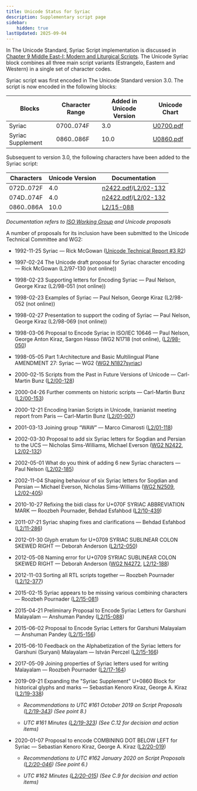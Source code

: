 ```yaml
---
title: Unicode Status for Syriac
description: Supplementary script page
sidebar:
    hidden: true
lastUpdated: 2025-09-04
---
```


In The Unicode Standard, Syriac Script implementation is discussed in [Chapter 9 Middle East-I: Modern and Liturgical Scripts](http://www.unicode.org/versions/latest/ch09.pdf). The Unicode Syriac block combines all three main script variants (Estrangelo, Eastern and Western) in a single set of character codes.

[comment]: # (end of intro)

[comment]: # (start of blocks)

Syriac script was first encoded in The Unicode Standard version 3.0. The script is now encoded in the following blocks:

| Blocks  |  Character Range  |  Added in Unicode Version  |  Unicode Chart  |
| ------- | ----------------- | -------------------------- | --------------- |
| Syriac  |  0700..074F  |  3.0  |  [U0700.pdf](http://www.unicode.org/charts/PDF/U0700.pdf)  |
| Syriac Supplement  | 0860..086F  |  10.0  | [U0860.pdf](http://www.unicode.org/charts/PDF/U0860.pdf) |

[comment]: # (end of blocks)

[comment]: # (start of chars)

Subsequent to version 3.0, the following characters have been added to the Syriac script:

| Characters | Unicode Version | Documentation |
| ---------- | --------------- | ------------- |
| 072D..072F | 4.0 | [n2422.pdf](https://www.unicode.org/wg2/docs/n2422.pdf)/[L2/02-132](http://www.unicode.org/cgi-bin/GetMatchingDocs.pl?L2/02-132) |
| 074D..074F | 4.0 | [n2422.pdf](https://www.unicode.org/wg2/docs/n2422.pdf)/[L2/02-132](http://www.unicode.org/cgi-bin/GetMatchingDocs.pl?L2/02-132) |
| 0860..086A  |  10.0  |  [L2/15-088](http://www.unicode.org/cgi-bin/GetMatchingDocs.pl?L2/15-088)  |

_Documentation refers to [ISO Working Group](https://www.unicode.org/wg2/) and Unicode proposals_

[comment]: # (end of chars)

[comment]: # (start of rest)

A number of proposals for its inclusion have been submitted to the Unicode Technical Committee and WG2:

- 1992-11-25 Syriac — Rick McGowan ([Unicode Technical Report #3 R2](http://www.unicode.org/reports/tr3-2/))

- 1997-02-24 The Unicode draft proposal for Syriac character encoding — Rick McGowan (L2/97-130 (not online))

- 1998-02-23 Supporting letters for Encoding Syriac — Paul Nelson, George Kiraz (L2/98-051 (not online))

- 1998-02-23 Examples of Syriac — Paul Nelson, George Kiraz (L2/98-052 (not online))

- 1998-02-27 Presentation to support the coding of Syriac — Paul Nelson, George Kiraz (L2/98-069 (not online))

- 1998-03-06 Proposal to Encode Syriac in ISO/IEC 10646 — Paul Nelson, George Anton Kiraz, Sargon Hasso (WG2 N1718 (not online), ([L2/98-050](http://www.unicode.org/L2/L1998/98050-syriac-proposal.pdf))

- 1998-05-05 Part 1:Architecture and Basic Multilingual Plane AMENDMENT 27: Syriac — WG2 ([WG2 N1827syriac](https://www.unicode.org/wg2/docs/n1827syriac.pdf))

- 2000-02-15 Scripts from the Past in Future Versions of Unicode — Carl-Martin Bunz ([L2/00-128](http://www.unicode.org/cgi-bin/GetMatchingDocs.pl?L2/00-128))

- 2000-04-26 Further comments on historic scripts — Carl-Martin Bunz ([L2/00-153](http://www.unicode.org/cgi-bin/GetMatchingDocs.pl?L2/00-153))

- 2000-12-21 Encoding Iranian Scripts in Unicode, Iranianist meeting report from Paris — Carl-Martin Bunz ([L2/01-007](http://www.unicode.org/cgi-bin/GetMatchingDocs.pl?L2/01-007))

- 2001-03-13 Joining group “WAW” — Marco Cimarosti ([L2/01-118](http://www.unicode.org/cgi-bin/GetMatchingDocs.pl?L2/01-118))

- 2002-03-30 Proposal to add six Syriac letters for Sogdian and Persian to the UCS — Nicholas Sims-Williams, Michael Everson ([WG2 N2422](https://www.unicode.org/wg2/docs/n2422.pdf), [L2/02-132](http://www.unicode.org/cgi-bin/GetMatchingDocs.pl?L2/02-132))

- 2002-05-01 What do you think of adding 6 new Syriac characters — Paul Nelson ([L2/02-185](http://www.unicode.org/cgi-bin/GetMatchingDocs.pl?L2/02-185))

- 2002-11-04 Shaping behaviour of six Syriac letters for Sogdian and Persian — Michael Everson, Nicholas Sims-Williams ([WG2 N2509](https://www.unicode.org/wg2/docs/n2509.pdf), [L2/02-405](http://www.unicode.org/cgi-bin/GetMatchingDocs.pl?L2/02-405))

- 2010-10-27 Refixing the bidi class for U+070F SYRIAC ABBREVIATION MARK — Roozbeh Pournader, Behdad Esfahbod ([L2/10-439](http://www.unicode.org/cgi-bin/GetMatchingDocs.pl?L2/10-439))

- 2011-07-21 Syriac shaping fixes and clarifications — Behdad Esfahbod ([L2/11-286](http://www.unicode.org/cgi-bin/GetMatchingDocs.pl?L2/11-286))

- 2012-01-30 Glyph erratum for U+0709 SYRIAC SUBLINEAR COLON SKEWED RIGHT — Deborah Anderson ([L2/12-050](http://www.unicode.org/cgi-bin/GetMatchingDocs.pl?L2/12-050))

- 2012-05-08 Naming error for U+0709 SYRIAC SUBLINEAR COLON SKEWED RIGHT — Deborah Anderson ([WG2 N4272](https://www.unicode.org/wg2/docs/n4272.pdf), [L2/12-188](http://www.unicode.org/cgi-bin/GetMatchingDocs.pl?L2/12-188))

- 2012-11-03 Sorting all RTL scripts together — Roozbeh Pournader ([L2/12-377](http://www.unicode.org/cgi-bin/GetMatchingDocs.pl?L2/12-377))

- 2015-02-15 Syriac appears to be missing various combining characters — Roozbeh Pournader ([L2/15-081](http://www.unicode.org/cgi-bin/GetMatchingDocs.pl?L2/15-081))

- 2015-04-21 Preliminary Proposal to Encode Syriac Letters for Garshuni Malayalam — Anshuman Pandey ([L2/15-088](http://www.unicode.org/cgi-bin/GetMatchingDocs.pl?L2/15-088))

- 2015-06-02 Proposal to Encode Syriac Letters for Garshuni Malayalam — Anshuman Pandey ([L2/15-156](http://www.unicode.org/cgi-bin/GetMatchingDocs.pl?L2/15-156))

- 2015-06-10 Feedback on the Alphabetization of the Syriac letters for Garshuni (Suryani) Malayalam — István Perczel ([L2/15-166](http://www.unicode.org/cgi-bin/GetMatchingDocs.pl?L2/15-166))

- 2017-05-09 Joining properties of Syriac letters used for writing Malayalam — Roozbeh Pournader ([L2/17-164](http://www.unicode.org/cgi-bin/GetMatchingDocs.pl?L2/17-164))

- 2019-09-21 Expanding the "Syriac Supplement" U+0860 Block for historical glyphs and marks — Sebastian Kenoro Kiraz, George A. Kiraz ([L2/19-338](http://www.unicode.org/cgi-bin/GetMatchingDocs.pl?L2/19-338))

  - _Recommendations to UTC #161 October 2019 on Script Proposals ([L2/19-343](http://www.unicode.org/L2/L2019/19343-script-adhoc-recs.pdf)) (See point 8.)_

  - _UTC #161 Minutes ([L2/19-323](https://www.unicode.org/L2/L2019/19323.htm)) (See C.12 for decision and action items)_

- 2020-01-07 Proposal to encode COMBINING DOT BELOW LEFT for Syriac — Sebastian Kenoro Kiraz, George A. Kiraz ([L2/20-019](http://www.unicode.org/cgi-bin/GetMatchingDocs.pl?L2/20-019))

  - _Recommendations to UTC #162 January 2020 on Script Proposals ([L2/20-046](http://www.unicode.org/L2/L2020/20046-script-adhoc-rept.pdf)) (See point 6.)_

  - _UTC #162 Minutes ([L2/20-015](http://www.unicode.org/L2/L2020/20015.htm)) (See C.9 for decision and action items)_
